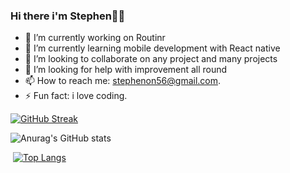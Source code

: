 ### Hi there i'm Stephen👋🙃

- 🔭 I’m currently working on Routinr 
- 🌱 I’m currently learning mobile development with React native
- 👯 I’m looking to collaborate on any project and many projects
- 🤔 I’m looking for help with improvement all round
- 📫 How to reach me: stephenon56@gmail.com.
- ⚡ Fun fact: i love coding.

[![GitHub Streak](https://streak-stats.demolab.com?user=Stepheeeen&theme=dark&border_radius=5)](https://git.io/streak-stats)

![Anurag's GitHub stats](https://github-readme-stats.vercel.app/api?username=Stepheeeen&show_icons=true&theme=dark)

 [![Top Langs](https://github-readme-stats.vercel.app/api/top-langs/?username=Stepheeeen&layout=compact&theme=dark)](https://github.com/anuraghazra/github-readme-stats)
